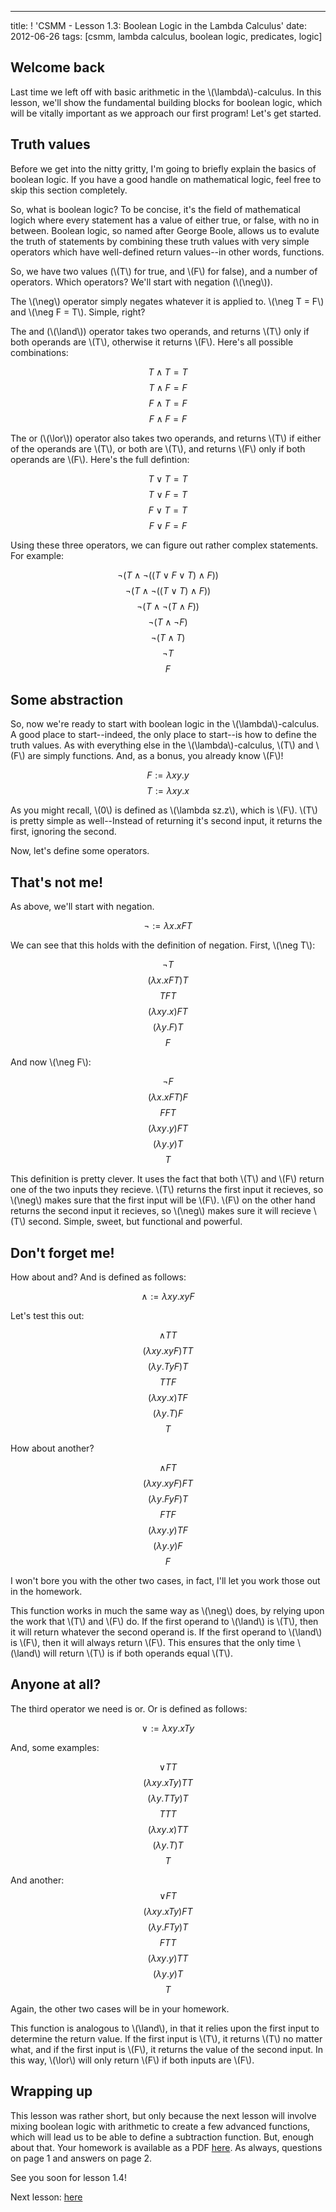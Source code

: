 ---
title: ! 'CSMM - Lesson 1.3: Boolean Logic in the Lambda Calculus'
date: 2012-06-26
tags: [csmm, lambda calculus, boolean logic, predicates, logic]

Welcome back
------------
Last time we left off with basic arithmetic in the \\(\lambda\\)-calculus.  In this
lesson, we'll show the fundamental building blocks for boolean logic, which will 
be vitally important as we approach our first program!  Let's get started.

Truth values
------------
Before we get into the nitty gritty, I'm going to briefly explain the basics of
boolean logic.  If you have a good handle on mathematical logic, feel free to skip
this section completely.

So, what is boolean logic?  To be concise, it's the field of mathematical logich
where every statement has a value of either true, or false, with no in between.
Boolean logic, so named after George Boole, allows us to evalute the truth of statements
by combining these truth values with very simple operators which have well-defined
return values--in other words, functions.

So, we have two values (\\(T\\) for true, and \\(F\\) for false), and a number of
operators.  Which operators?  We'll start with negation (\\(\neg\\)).

The \\(\neg\\) operator simply negates whatever it is applied to.  \\(\neg T = F\\)
and \\(\neg F = T\\).  Simple, right?

The and (\\(\land\\)) operator takes two operands, and returns \\(T\\) only if
both operands are \\(T\\), otherwise it returns \\(F\\).  Here's  all possible
combinations:

$$T \land T = T$$
$$T \land F = F$$
$$F \land T = F$$
$$F \land F = F$$

The or (\\(\lor\\)) operator also takes two operands, and returns \\(T\\) if either
of the operands are \\(T\\), or both are \\(T\\), and returns \\(F\\) only if both
operands are \\(F\\).  Here's the full defintion:

$$T \lor T = T$$
$$T \lor F = T$$
$$F \lor T = T$$
$$F \lor F = F$$

Using these three operators, we can figure out rather complex statements.  For example:

$$\neg (T \land \neg ((T \lor F \lor T) \land F))$$
$$\neg (T \land \neg ((T \lor T) \land F))$$
$$\neg (T \land \neg (T \land F))$$
$$\neg (T \land \neg F)$$
$$\neg (T \land T)$$
$$\neg T$$
$$F$$

Some abstraction
----------------
So, now we're ready to start with boolean logic in the \\(\lambda\\)-calculus.  A
good place to start--indeed, the only place to start--is how to define the truth
values.  As with everything else in the \\(\lambda\\)-calculus, \\(T\\) and \\(F\\)
are simply functions.  And, as a bonus, you already know \\(F\\)!

$$F := \lambda xy.y$$
$$T := \lambda xy.x$$

As you might recall, \\(0\\) is defined as \\(\lambda sz.z\\), which is \\(F\\).
\\(T\\) is pretty simple as well--Instead of returning it's second input, it returns
the first, ignoring the second.

Now, let's define some operators.

That's not me!
--------------
As above, we'll start with negation.

$$\neg := \lambda x.xFT$$

We can see that this holds with the definition of negation.  First, \\(\neg T\\):

$$\neg T$$
$$(\lambda x.xFT)T$$
$$TFT$$
$$(\lambda xy.x)FT$$
$$(\lambda y.F)T$$
$$F$$

And now \\(\neg F\\):

$$\neg F$$
$$(\lambda x.xFT)F$$
$$FFT$$
$$(\lambda xy.y)FT$$
$$(\lambda y.y)T$$
$$T$$

This definition is pretty clever.  It uses the fact that both \\(T\\) and \\(F\\)
return one of the two inputs they recieve.  \\(T\\) returns the first input it recieves,
so \\(\neg\\) makes sure that the first input will be \\(F\\).  \\(F\\) on the other
hand returns the second input it recieves, so \\(\neg\\) makes sure it will recieve
\\(T\\) second.  Simple, sweet, but functional and powerful.

Don't forget me!
----------------
How about and?  And is defined as follows:

$$\land := \lambda xy.xyF$$

Let's test this out:

$$\land TT$$
$$(\lambda xy.xyF)TT$$
$$(\lambda y.TyF)T$$
$$TTF$$
$$(\lambda xy.x)TF$$
$$(\lambda y.T)F$$
$$T$$

How about another?

$$\land FT$$
$$(\lambda xy.xyF)FT$$
$$(\lambda y.FyF)T$$
$$FTF$$
$$(\lambda xy.y)TF$$
$$(\lambda y.y)F$$
$$F$$

I won't bore you with the other two cases, in fact, I'll let you work those out 
in the homework.

This function works in much the same way as \\(\neg\\) does, by relying upon the
work that \\(T\\) and \\(F\\) do.  If the first operand to \\(\land\\) is \\(T\\),
then it will return whatever the second operand is.  If the first operand to \\(\land\\)
is \\(F\\), then it will always return \\(F\\).  This ensures that the only time \\(\land\\)
will return \\(T\\) is if both operands equal \\(T\\).

Anyone at all?
--------------
The third operator we need is or.  Or is defined as follows:

$$\lor := \lambda xy.xTy$$

And, some examples:

$$\lor TT$$
$$(\lambda xy.xTy)TT$$
$$(\lambda y.TTy)T$$
$$TTT$$
$$(\lambda xy.x)TT$$
$$(\lambda y.T)T$$
$$T$$

And another:
$$\lor FT$$
$$(\lambda xy.xTy)FT$$
$$(\lambda y.FTy)T$$
$$FTT$$
$$(\lambda xy.y)TT$$
$$(\lambda y.y)T$$
$$T$$

Again, the other two cases will be in your homework.

This function is analogous to \\(\land\\), in that it relies upon the first input
to determine the return value.  If the first input is \\(T\\), it returns \\(T\\)
no matter what, and if the first input is \\(F\\), it returns the value of the
second input.  In this way, \\(\lor\\) will only return \\(F\\) if both inputs
are \\(F\\).

Wrapping up
-----------
This lesson was rather short, but only because the next lesson will involve mixing
boolean logic with arithmetic to create a few advanced functions, which will lead
us to be able to define a subtraction function.  But, enough about that.  Your 
homework is available as a PDF [here](https://github.com/gatesphere/blog-resources/raw/master/downloads/csmm/lesson1-3.pdf).  As always,
questions on page 1 and answers on page 2.

See you soon for lesson 1.4!

Next lesson: [here](/2012/06/29/csmm---lesson-14-advanced-logic-and-arithmetic-in-the-lambda-calculus/)